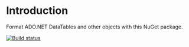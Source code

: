 # Introduction

Format ADO.NET DataTables and other objects with this NuGet package.

[![Build status](https://ci.appveyor.com/api/projects/status/o5i6rb2xrd78b7bd?svg=true)](https://ci.appveyor.com/project/icalvo/datatableformatters)
